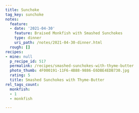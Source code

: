 ```yaml
---
title: Sunchoke
tag_key: sunchoke
notes:
  feature:
  - date: '2021-04-30'
    feature: Braised Monkfish with Smashed Sunchokes
    type: dinner
    uri_path: /notes/2021-04-30-dinner.html
  rough: []
recipes:
- mine: null
  p_recipe_id: 517
  permalink: /recipes/smashed-sunchokes-with-thyme-butter
  photo_thumb: 4F000191-11F6-4B88-9886-E6DBE4EDB730.jpg
  rating: 5
  title: Smashed Sunchokes with Thyme-Butter
rel_tags_count:
  monkfish:
  - 1
  - monkfish

---
```

